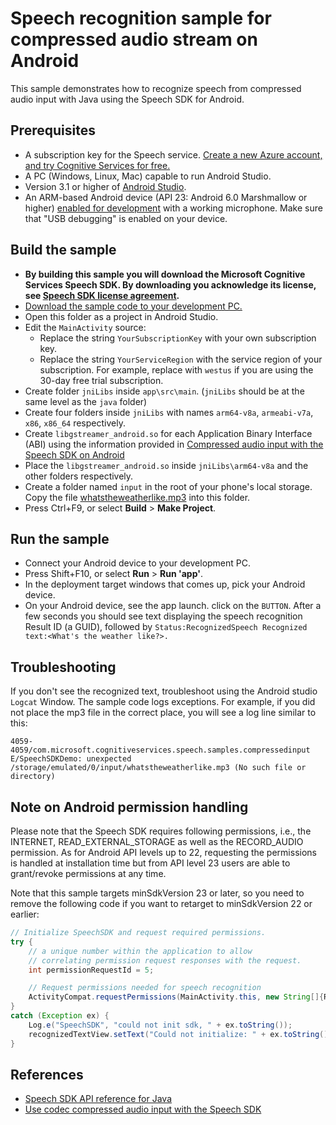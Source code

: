 # Speech recognition sample for compressed audio stream on Android

This sample demonstrates how to recognize speech from compressed audio input with Java using the Speech SDK for Android.

## Prerequisites

* A subscription key for the Speech service. [Create a new Azure account, and try Cognitive Services for free.](https://azure.microsoft.com/free/cognitive-services/)
* A PC (Windows, Linux, Mac) capable to run Android Studio.
* Version 3.1 or higher of [Android Studio](https://developer.android.com/studio/).
* An ARM-based Android device (API 23: Android 6.0 Marshmallow or higher) [enabled for development](https://developer.android.com/studio/debug/dev-options) with a working microphone. Make sure that "USB debugging" is enabled on your device.

## Build the sample

* **By building this sample you will download the Microsoft Cognitive Services Speech SDK. By downloading you acknowledge its license, see [Speech SDK license agreement](https://aka.ms/csspeech/license201809).**
* [Download the sample code to your development PC.](/README.md#get-the-samples)
* Open this folder as a project in Android Studio.
* Edit the `MainActivity` source:
  * Replace the string `YourSubscriptionKey` with your own subscription key.
  * Replace the string `YourServiceRegion` with the service region of your subscription.
    For example, replace with `westus` if you are using the 30-day free trial subscription.
* Create folder `jniLibs` inside `app\src\main`. (`jniLibs` should be at the same level as the `java` folder)
* Create four folders inside `jniLibs` with names `arm64-v8a`, `armeabi-v7a`, `x86`, `x86_64` respectively.
* Create `libgstreamer_android.so` for each Application Binary Interface (ABI) using the information provided in  [Compressed audio input with the Speech SDK on Android](https://docs.microsoft.com/azure/cognitive-services/speech-service/how-to-use-codec-compressed-audio-input-streams-android)
* Place the `libgstreamer_android.so` inside `jniLibs\arm64-v8a` and the other folders respectively. 
* Create a folder named `input` in the root of your phone's local storage. Copy the file [whatstheweatherlike.mp3](./whatstheweatherlike.mp3) into this folder.
* Press Ctrl+F9, or select **Build** \> **Make Project**.

## Run the sample

* Connect your Android device to your development PC.
* Press Shift+F10, or select **Run** \> **Run 'app'**.
* In the deployment target windows that comes up, pick your Android device.
* On your Android device, see the app launch. click on the `BUTTON`. After a few seconds you should see text displaying the speech recognition Result ID (a GUID), followed by `Status:RecognizedSpeech Recognized text:<What's the weather like?>.`

## Troubleshooting

If you don't see the recognized text, troubleshoot using the Android studio `Logcat` Window. The sample code logs exceptions. For example, if you did not place the mp3 file in the correct place, you will see a log line similar to this:
```
4059-4059/com.microsoft.cognitiveservices.speech.samples.compressedinput E/SpeechSDKDemo: unexpected /storage/emulated/0/input/whatstheweatherlike.mp3 (No such file or directory)
```

## Note on Android permission handling

Please note that the Speech SDK requires following permissions, i.e., the INTERNET, READ_EXTERNAL_STORAGE as well as the RECORD_AUDIO permission. As for Android API levels up to 22, requesting the permissions is handled at installation time but from API level 23 users are able to grant/revoke permissions at any time.

Note that this sample targets minSdkVersion 23 or later, so you need to remove the following code if you want to retarget to minSdkVersion 22 or earlier:

```java
// Initialize SpeechSDK and request required permissions.
try {
    // a unique number within the application to allow
    // correlating permission request responses with the request.
    int permissionRequestId = 5;

    // Request permissions needed for speech recognition
    ActivityCompat.requestPermissions(MainActivity.this, new String[]{RECORD_AUDIO, INTERNET, READ_EXTERNAL_STORAGE}, permissionRequestId);
}
catch (Exception ex) {
    Log.e("SpeechSDK", "could not init sdk, " + ex.toString());
    recognizedTextView.setText("Could not initialize: " + ex.toString());
}
```

## References

* [Speech SDK API reference for Java](https://aka.ms/csspeech/javaref)
* [Use codec compressed audio input with the Speech SDK](https://docs.microsoft.com/azure/cognitive-services/speech-service/how-to-use-codec-compressed-audio-input-streams?tabs=debian&pivots=programming-language-java)
